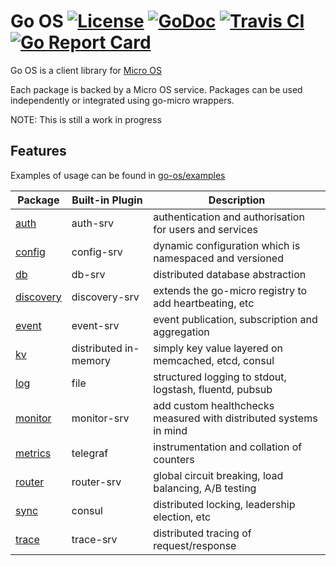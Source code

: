 # Go OS [![License](https://img.shields.io/:license-apache-blue.svg)](https://opensource.org/licenses/Apache-2.0) [![GoDoc](https://godoc.org/github.com/micro/go-os?status.svg)](https://godoc.org/github.com/micro/go-os) [![Travis CI](https://api.travis-ci.org/micro/go-os.svg?branch=master)](https://travis-ci.org/micro/go-os) [![Go Report Card](https://goreportcard.com/badge/micro/go-os)](https://goreportcard.com/report/github.com/micro/go-os)

Go OS is a client library for [Micro OS](https://github.com/micro/os)

Each package is backed by a Micro OS service. Packages can be used independently or integrated using go-micro wrappers.

NOTE: This is still a work in progress

## Features

Examples of usage can be found in [go-os/examples](https://github.com/micro/go-os/tree/master/examples)

Package     |   Built-in Plugin	|	Description
-------     |   --------	|	---------
[auth](https://godoc.org/github.com/micro/go-os/auth)	|	auth-srv	|   authentication and authorisation for users and services	
[config](https://godoc.org/github.com/micro/go-os/config)	|	config-srv	|   dynamic configuration which is namespaced and versioned
[db](https://godoc.org/github.com/micro/go-os/db)		|	db-srv		| distributed database abstraction
[discovery](https://godoc.org/github.com/micro/go-os/discovery)	|	discovery-srv	|   extends the go-micro registry to add heartbeating, etc
[event](https://godoc.org/github.com/micro/go-os/event)	|	event-srv	|	event publication, subscription and aggregation 
[kv](https://godoc.org/github.com/micro/go-os/kv)		|	distributed in-memory	|   simply key value layered on memcached, etcd, consul 
[log](https://godoc.org/github.com/micro/go-os/log)	|	file	|	structured logging to stdout, logstash, fluentd, pubsub
[monitor](https://godoc.org/github.com/micro/go-os/monitor)	|	monitor-srv	|   add custom healthchecks measured with distributed systems in mind
[metrics](https://godoc.org/github.com/micro/go-os/metrics)	|	telegraf	|   instrumentation and collation of counters
[router](https://godoc.org/github.com/micro/go-os/router)	|	router-srv	|	global circuit breaking, load balancing, A/B testing
[sync](https://godoc.org/github.com/micro/go-os/sync)	|	consul		|	distributed locking, leadership election, etc
[trace](https://godoc.org/github.com/micro/go-os/trace)	|	trace-srv	|	distributed tracing of request/response


